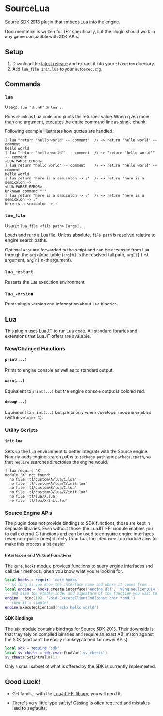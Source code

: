 # SourceLua

Source SDK 2013 plugin that embeds Lua into the engine.

Documentation is written for TF2 specifically, but the plugin should work in
any game compatible with SDK APIs.

## Setup

1. Download the [latest release](https://github.com/jooonior/SourceLua/releases/latest/download/SourceLua.zip) and extract it into your `tf/custom` directory.
2. Add `lua_file init.lua` to your `autoexec.cfg`.

## Commands

### `lua`

Usage: `lua "chunk"` or `lua ...`

Runs `chunk` as Lua code and prints the returned value. When given more than
one argument, executes the entire command line as single chunk.

Following example illustrates how quotes are handled:

```
] lua "return 'hello world' -- comment"  // ~> return 'hello world' -- comment
hello world
] lua "return 'hello world'" -- comment  // ~> "return 'hello world'" -- comment
<LUA PARSE ERROR>
] lua return "hello world" -- comment    // ~> return "hello world" -- comment
hello world
] lua return 'here is a semicolon -> ;'  // ~> return 'here is a semicolon -> 
<LUA PARSE ERROR>
Unknown command "'"
] lua return "here is a semicolon -> ;"  // ~> return "here is a semicolon -> ;"
here is a semicolon -> ;
```

### `lua_file`

Usage: `lua_file <file path> [args]...`

Loads and runs a Lua file. Unless absolute, `file path` is resolved relative to
engine search paths.

Optional `args` are forwarded to the script and can be accessed from Lua through
the `arg` global table (`arg[0]` is the resolved full path, `arg[1]` first
argument, `arg[n]` _n_-th argument).

### `lua_restart`

Restarts the Lua execution environment.

### `lua_version`

Prints plugin version and information about Lua binaries.

## Lua

This plugin uses [LuaJIT](https://luajit.org/) to run Lua code. All standard
libraries and extensions that LuaJIT offers are available. 

### New/Changed Functions

#### `print(...)`

Prints to engine console as well as to standard output.

#### `warn(...)`

Equivalent to `print(...)` but the engine console output is colored red.

#### `debug(...)`

Equivalent to `print(...)` but prints only when developer mode is enabled
(with `developer 1`).

### Utility Scripts

#### `init.lua`

Sets up the Lua environment to better integrate with the Source engine. Namely
adds engine search paths to `package.path` and `package.cpath`, so that `require`
searches directories the engine would.

```
] lua require 'X'
module 'X' not found:
  no file 'tf/custom/A/lua/X.lua'
  no file 'tf/custom/A/lua/X/init.lua'
  no file 'tf/custom/B/lua/X.lua'
  no file 'tf/custom/B/lua/X/init.lua'
  no file 'tf/lua/X.lua'
  no file 'tf/lua/X/init.lua'
```

### Source Engine APIs

The plugin does not provide bindings to SDK functions, those are kept in
separate libraries. Even without those, the LuaJIT FFI module enables you to
call external C functions and can be used to consume engine interfaces (even
non-public ones) directly from Lua. Included `core` Lua module aims to make
this process a bit easier.

#### Interfaces and Virtual Functions

The `core.hooks` module provides functions to query engine interfaces and call
their methods, given you know what you're looking for.

```lua
local hooks = require 'core.hooks'
-- As long as you know the interface name and where it comes from...
local engine = hooks.create_interface('engine.dll', 'VEngineClient014')
-- and also the vtable index and signature of the function you want to call...
engine:__bind(102, 'void ExecuteClientCmd(const char *cmd)')
-- then it's simple!
engine:ExecuteClientCmd('echo hello world')
```

#### SDK Bindings

The `sdk` module contains bindings for Source SDK 2013. Their downside is that
they rely on compiled binaries and require an exact ABI match against the SDK
(and can't be easily monkeypatched for newer APIs).

```lua
local sdk = require 'sdk'
local sv_cheats = sdk.cvar:FindVar('sv_cheats')
sv_cheats:SetIntValue(1)
```

Only a small subset of what is offered by the SDK is currently implemented.

## Good Luck!

- Get familiar with the [LuaJIT FFI library](https://luajit.org/ext_ffi.html),
  you will need it.

- There's very little type safety! Casting is often required and mistakes lead
  to segfaults.
